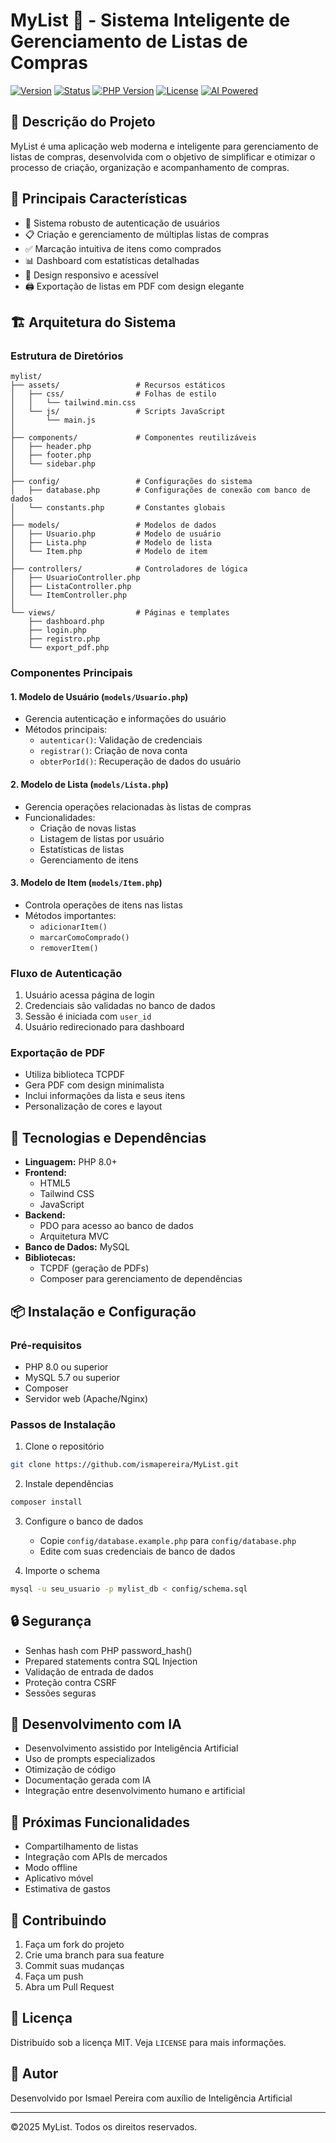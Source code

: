 # MyList 🛒 - Sistema Inteligente de Gerenciamento de Listas de Compras

[![Version](https://img.shields.io/badge/version-1.0-blue.svg)](https://github.com/ismapereira/MyList)
[![Status](https://img.shields.io/badge/status-stable-green.svg)](https://github.com/ismapereira/MyList)
[![PHP Version](https://img.shields.io/badge/PHP-8.0%2B-blue.svg)](https://php.net)
[![License](https://img.shields.io/badge/license-MIT-blue.svg)](LICENSE)
[![AI Powered](https://img.shields.io/badge/AI%20Powered-Yes-purple.svg)](https://github.com/ismapereira/MyList)

## 📝 Descrição do Projeto

MyList é uma aplicação web moderna e inteligente para gerenciamento de listas de compras, desenvolvida com o objetivo de simplificar e otimizar o processo de criação, organização e acompanhamento de compras.

## 🌟 Principais Características

- 🔐 Sistema robusto de autenticação de usuários
- 📋 Criação e gerenciamento de múltiplas listas de compras
- ✅ Marcação intuitiva de itens como comprados
- 📊 Dashboard com estatísticas detalhadas
- 📱 Design responsivo e acessível
- 🖨️ Exportação de listas em PDF com design elegante

## 🏗️ Arquitetura do Sistema

### Estrutura de Diretórios

```
mylist/
├── assets/                 # Recursos estáticos
│   ├── css/                # Folhas de estilo
│   │   └── tailwind.min.css
│   └── js/                 # Scripts JavaScript
│       └── main.js
│
├── components/             # Componentes reutilizáveis
│   ├── header.php
│   ├── footer.php
│   └── sidebar.php
│
├── config/                 # Configurações do sistema
│   ├── database.php        # Configurações de conexão com banco de dados
│   └── constants.php       # Constantes globais
│
├── models/                 # Modelos de dados
│   ├── Usuario.php         # Modelo de usuário
│   ├── Lista.php           # Modelo de lista
│   └── Item.php            # Modelo de item
│
├── controllers/            # Controladores de lógica
│   ├── UsuarioController.php
│   ├── ListaController.php
│   └── ItemController.php
│
└── views/                  # Páginas e templates
    ├── dashboard.php
    ├── login.php
    ├── registro.php
    └── export_pdf.php
```

### Componentes Principais

#### 1. Modelo de Usuário (`models/Usuario.php`)
- Gerencia autenticação e informações do usuário
- Métodos principais:
  - `autenticar()`: Validação de credenciais
  - `registrar()`: Criação de nova conta
  - `obterPorId()`: Recuperação de dados do usuário

#### 2. Modelo de Lista (`models/Lista.php`)
- Gerencia operações relacionadas às listas de compras
- Funcionalidades:
  - Criação de novas listas
  - Listagem de listas por usuário
  - Estatísticas de listas
  - Gerenciamento de itens

#### 3. Modelo de Item (`models/Item.php`)
- Controla operações de itens nas listas
- Métodos importantes:
  - `adicionarItem()`
  - `marcarComoComprado()`
  - `removerItem()`

### Fluxo de Autenticação

1. Usuário acessa página de login
2. Credenciais são validadas no banco de dados
3. Sessão é iniciada com `user_id`
4. Usuário redirecionado para dashboard

### Exportação de PDF

- Utiliza biblioteca TCPDF
- Gera PDF com design minimalista
- Inclui informações da lista e seus itens
- Personalização de cores e layout

## 🔧 Tecnologias e Dependências

- **Linguagem:** PHP 8.0+
- **Frontend:** 
  - HTML5
  - Tailwind CSS
  - JavaScript
- **Backend:** 
  - PDO para acesso ao banco de dados
  - Arquitetura MVC
- **Banco de Dados:** MySQL
- **Bibliotecas:**
  - TCPDF (geração de PDFs)
  - Composer para gerenciamento de dependências

## 📦 Instalação e Configuração

### Pré-requisitos

- PHP 8.0 ou superior
- MySQL 5.7 ou superior
- Composer
- Servidor web (Apache/Nginx)

### Passos de Instalação

1. Clone o repositório
```bash
git clone https://github.com/ismapereira/MyList.git
```

2. Instale dependências
```bash
composer install
```

3. Configure o banco de dados
   - Copie `config/database.example.php` para `config/database.php`
   - Edite com suas credenciais de banco de dados

4. Importe o schema
```bash
mysql -u seu_usuario -p mylist_db < config/schema.sql
```

## 🔒 Segurança

- Senhas hash com PHP password_hash()
- Prepared statements contra SQL Injection
- Validação de entrada de dados
- Proteção contra CSRF
- Sessões seguras

## 🤖 Desenvolvimento com IA

- Desenvolvimento assistido por Inteligência Artificial
- Uso de prompts especializados
- Otimização de código
- Documentação gerada com IA
- Integração entre desenvolvimento humano e artificial

## 🚀 Próximas Funcionalidades

- Compartilhamento de listas
- Integração com APIs de mercados
- Modo offline
- Aplicativo móvel
- Estimativa de gastos

## 🤝 Contribuindo

1. Faça um fork do projeto
2. Crie uma branch para sua feature
3. Commit suas mudanças
4. Faça um push
5. Abra um Pull Request

## 📄 Licença

Distribuído sob a licença MIT. Veja `LICENSE` para mais informações.

## 👥 Autor

Desenvolvido por Ismael Pereira com auxílio de Inteligência Artificial

---
 &copy;2025 MyList. Todos os direitos reservados.
